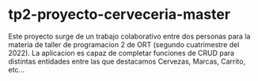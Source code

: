 # tp2-proyecto-cerveceria-master
 
Este proyecto surge de un trabajo colaborativo entre dos personas para la materia de taller de programacion 2 de ORT (segundo cuatrimestre del 2022).
La aplicacion es capaz de completar funciones de CRUD para distintas entidades entre las que destacamos Cervezas, Marcas, Carrito, etc...
